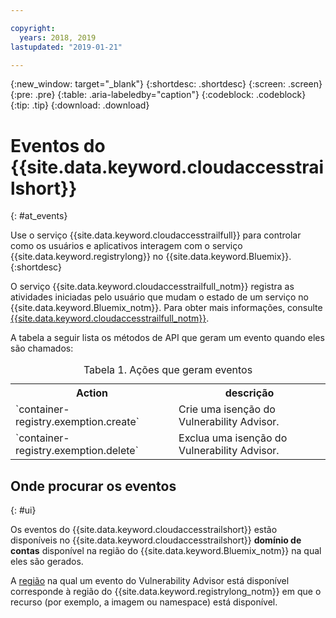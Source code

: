 ```yaml
---

copyright:
  years: 2018, 2019
lastupdated: "2019-01-21"

---
```


{:new_window: target="_blank"}
{:shortdesc: .shortdesc}
{:screen: .screen}
{:pre: .pre}
{:table: .aria-labeledby="caption"}
{:codeblock: .codeblock}
{:tip: .tip}
{:download: .download}

# Eventos do {{site.data.keyword.cloudaccesstrailshort}}
{: #at_events}

Use o serviço {{site.data.keyword.cloudaccesstrailfull}} para controlar como os usuários e aplicativos interagem com o serviço {{site.data.keyword.registrylong}} no {{site.data.keyword.Bluemix}}.
{:shortdesc}

O serviço {{site.data.keyword.cloudaccesstrailfull_notm}} registra as atividades iniciadas pelo usuário que mudam
o estado de um serviço no {{site.data.keyword.Bluemix_notm}}.
Para obter mais informações, consulte [{{site.data.keyword.cloudaccesstrailfull_notm}}](/docs/services/cloud-activity-tracker/index.html#getting-started-with-cla).

A tabela a seguir lista os métodos de API que geram um evento quando eles são chamados:

<table>
  <caption>Tabela 1. Ações que geram eventos</caption>
  <tr>
    <th>Action</th>
	  <th>descrição</th>
  </tr>
  <tr>
    <td>`container-registry.exemption.create`</td>
	  <td>Crie uma isenção do Vulnerability Advisor.</td>
  </tr>
  <tr>
    <td>`container-registry.exemption.delete`</td>
	  <td>Exclua uma isenção do Vulnerability Advisor.</td>
  </tr>
 </table>

## Onde procurar os eventos
{: #ui}

Os eventos do {{site.data.keyword.cloudaccesstrailshort}} estão disponíveis no
{{site.data.keyword.cloudaccesstrailshort}} **domínio de contas** disponível na região do
{{site.data.keyword.Bluemix_notm}} na qual eles são gerados.

A [região](/docs/services/Registry/registry_overview.html#registry_regions) na qual um evento do Vulnerability Advisor está disponível corresponde à região do {{site.data.keyword.registrylong_notm}} em que o recurso (por exemplo, a imagem ou namespace) está disponível.
